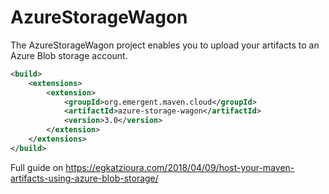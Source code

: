 # AzureStorageWagon

The AzureStorageWagon project enables you to upload your artifacts to an Azure Blob storage account.

```xml
<build>
    <extensions>
        <extension>
            <groupId>org.emergent.maven.cloud</groupId>
            <artifactId>azure-storage-wagon</artifactId>
            <version>3.0</version>
        </extension>
    </extensions>
</build>
```

Full guide on https://egkatzioura.com/2018/04/09/host-your-maven-artifacts-using-azure-blob-storage/
